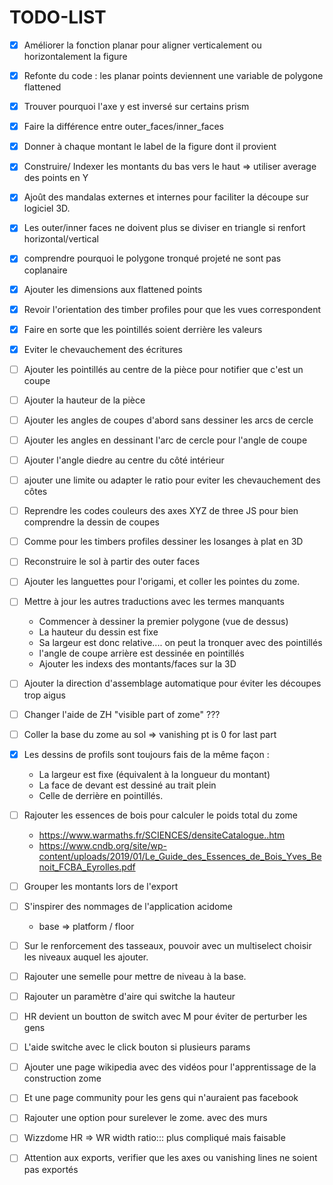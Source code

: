 # TODO-LIST

* [x] Améliorer la fonction planar pour aligner verticalement ou horizontalement la figure
* [x] Refonte du code : les planar points deviennent une variable de polygone flattened
* [x] Trouver pourquoi l'axe y est inversé sur certains prism
* [x] Faire la différence entre outer_faces/inner_faces
* [x] Donner à chaque montant le label de la figure dont il provient
* [x] Construire/ Indexer les montants du bas vers le haut => utiliser average des points en Y
* [x] Ajoût des mandalas externes et internes pour faciliter la découpe sur logiciel 3D.
* [x] Les outer/inner faces ne doivent plus se diviser en triangle si renfort horizontal/vertical
* [x] comprendre pourquoi le polygone tronqué projeté ne sont pas coplanaire
* [x] Ajouter les dimensions aux flattened points
* [x] Revoir l'orientation des timber profiles pour que les vues correspondent
* [x] Faire en sorte que les pointillés soient derrière les valeurs
* [x] Eviter le chevauchement des écritures


* [ ] Ajouter les pointillés au centre de la pièce pour notifier que c'est un coupe
* [ ] Ajouter la hauteur de la pièce
  
* [ ] Ajouter les angles de coupes d'abord sans dessiner les arcs de cercle
  
* [ ] Ajouter les angles en dessinant l'arc de cercle pour l'angle de coupe  
* [ ] Ajouter l'angle diedre au centre du côté intérieur


* [ ] ajouter une limite ou adapter le ratio pour eviter les chevauchement des côtes
  
* [ ] Reprendre les codes couleurs des axes XYZ de three JS pour bien comprendre la dessin de coupes
* [ ] Comme pour les timbers profiles dessiner les losanges à plat en 3D
  
* [ ] Reconstruire le sol à partir des outer faces

* [ ] Ajouter les languettes pour l'origami, et coller les pointes du zome.

* [ ] Mettre à jour les autres traductions avec les termes manquants


  * Commencer à dessiner la premier polygone (vue de dessus)
  * La hauteur du dessin est fixe
  * Sa largeur est donc relative.... on peut la tronquer avec des pointillés
  * l'angle de coupe arrière est dessinée en pointillés
  * Ajouter les indexs des montants/faces sur la 3D
  
* [ ] Ajouter la direction d'assemblage automatique pour éviter les découpes trop aigus
  
* [ ] Changer l'aide de ZH "visible part  of zome" ???  
* [ ] Coller la base du zome au sol => vanishing pt is 0 for last part
  
* [x] Les dessins de profils sont toujours fais de la même façon :
  
  * La largeur est fixe (équivalent à la longueur du montant)
  * La face de devant est dessiné au trait plein
  * Celle de derrière en pointillés.

* [ ] Rajouter les essences de bois pour calculer le poids total du zome
  
  * https://www.warmaths.fr/SCIENCES/densiteCatalogue..htm
  * https://www.cndb.org/site/wp-content/uploads/2019/01/Le_Guide_des_Essences_de_Bois_Yves_Benoit_FCBA_Eyrolles.pdf

* [ ] Grouper les montants lors de l'export

* [ ] S'inspirer des nommages de l'application acidome 
  
  * base => platform / floor

* [ ] Sur le renforcement des tasseaux,
  pouvoir avec un multiselect choisir les niveaux auquel les ajouter.

* [ ] Rajouter une semelle pour mettre de niveau à la base.

* [ ] Rajouter un paramètre d'aire qui switche la hauteur

* [ ] HR devient un boutton de switch avec M pour éviter de perturber les gens

* [ ] L'aide switche avec le click bouton si plusieurs params

* [ ] Ajouter une page wikipedia avec des vidéos pour l'apprentissage de la construction zome

* [ ] Et une page community pour les gens qui n'auraient pas facebook

* [ ] Rajouter une option pour surelever le zome. avec des murs


* [ ] Wizzdome HR => WR width ratio::: plus compliqué mais faisable

* [ ] Attention aux exports, verifier que les axes ou vanishing lines ne soient pas exportés
